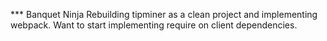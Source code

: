 *** Banquet Ninja
Rebuilding tipminer as a clean project and implementing webpack.
Want to start implementing require on client dependencies.